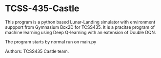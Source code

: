 # TCSS-435-Castle
This program is a python based Lunar-Landing simulator with environment suppport from Gymnasium Box2D for TCSS435.
It is a pracitse program of machine learning using Deep Q-learning with an extension of Double DQN.

The program starts by normal run on main.py

Authors: 
  TCSS435 Castle team.
